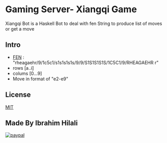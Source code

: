 # Gaming Server- Xiangqi Game 

Xiangqi Bot is a Haskell Bot to deal with fen String to produce list of moves or get a move

## Intro
- [FEN](https://en.wikipedia.org/wiki/Forsyth–Edwards_Notation) : "rheagaehr/9/1c5c1/s1s1s1s1s/9/9/S1S1S1S1S/1C5C1/9/RHEAGAEHR r"
- rows [a..i] 
- colums [0...9]
- Move in format of "e2-e9" 

## License
[MIT](https://choosealicense.com/licenses/mit/)

## Made By Ibrahim Hilali
[![paypal](https://www.paypalobjects.com/en_US/i/btn/btn_donate_SM.gif)](https://www.paypal.com/donate/?hosted_button_id=P8XXZB2BCWTXS)
